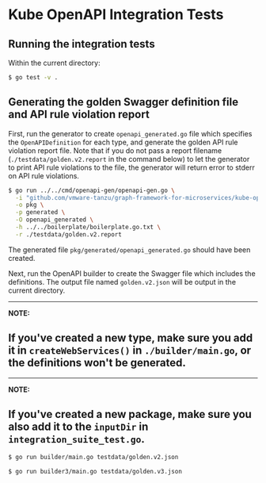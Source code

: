 # Kube OpenAPI Integration Tests

## Running the integration tests

Within the current directory:

```bash
$ go test -v .
```

## Generating the golden Swagger definition file and API rule violation report

First, run the generator to create `openapi_generated.go` file which specifies
the `OpenAPIDefinition` for each type, and generate the golden API rule
violation report file. Note that if you do not pass a report
filename (`./testdata/golden.v2.report` in the command below) to let the generator
to print API rule violations to the file, the generator will return error to stderr
on API rule violations.

```bash
$ go run ../../cmd/openapi-gen/openapi-gen.go \
  -i "github.com/vmware-tanzu/graph-framework-for-microservices/kube-openapi/test/integration/testdata/custom,github.com/vmware-tanzu/graph-framework-for-microservices/kube-openapi/test/integration/testdata/enumtype,github.com/vmware-tanzu/graph-framework-for-microservices/kube-openapi/test/integration/testdata/listtype,github.com/vmware-tanzu/graph-framework-for-microservices/kube-openapi/test/integration/testdata/maptype,github.com/vmware-tanzu/graph-framework-for-microservices/kube-openapi/test/integration/testdata/structtype,github.com/vmware-tanzu/graph-framework-for-microservices/kube-openapi/test/integration/testdata/dummytype,github.com/vmware-tanzu/graph-framework-for-microservices/kube-openapi/test/integration/testdata/uniontype,github.com/vmware-tanzu/graph-framework-for-microservices/kube-openapi/test/integration/testdata/defaults" \
  -o pkg \
  -p generated \
  -O openapi_generated \
  -h ../../boilerplate/boilerplate.go.txt \
  -r ./testdata/golden.v2.report
```
The generated file `pkg/generated/openapi_generated.go` should have been created.

Next, run the OpenAPI builder to create the Swagger file which includes
the definitions. The output file named `golden.v2.json` will be output in
the current directory.

---
**NOTE:**

If you've created a new type, make sure you add it in `createWebServices()` in
`./builder/main.go`, or the definitions won't be generated.
---

---
**NOTE:**

If you've created a new package, make sure you also add it to the
`inputDir` in `integration_suite_test.go`.
---

```bash
$ go run builder/main.go testdata/golden.v2.json
```

```bash
$ go run builder3/main.go testdata/golden.v3.json
```
